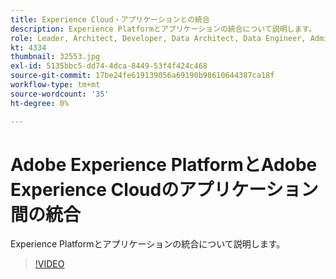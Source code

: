 ```yaml
---
title: Experience Cloud・アプリケーションとの統合
description: Experience Platformとアプリケーションの統合について説明します。
role: Leader, Architect, Developer, Data Architect, Data Engineer, Admin, User
kt: 4334
thumbnail: 32553.jpg
exl-id: 5135bbc5-dd74-4dca-8449-53f4f424c468
source-git-commit: 17be24fe619139056a69190b98610644387ca18f
workflow-type: tm+mt
source-wordcount: '35'
ht-degree: 0%

---
```


# Adobe Experience PlatformとAdobe Experience Cloudのアプリケーション間の統合

Experience Platformとアプリケーションの統合について説明します。

>[!VIDEO](https://video.tv.adobe.com/v/32553?quality=12&learn=on)


